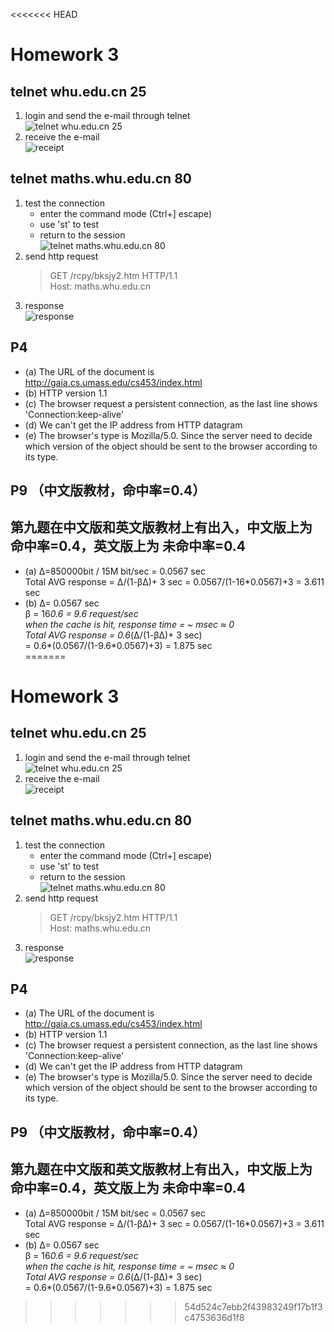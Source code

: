 <<<<<<< HEAD
# Homework 3
## telnet whu.edu.cn 25
1. login and send the e-mail through telnet  
   ![telnet whu.edu.cn 25](https://raw.githubusercontent.com/DYnamoX513/markdown-photots/master/computer%20network/Ch2/telnet/smtp1.jpg)  
2. receive the e-mail  
   ![receipt](https://raw.githubusercontent.com/DYnamoX513/markdown-photots/master/computer%20network/Ch2/telnet/smtp2.png)  
## telnet maths.whu.edu.cn 80
1. test the connection
   - enter the command mode (Ctrl+] escape)
   - use 'st' to test
   - return to the session  
   ![telnet maths.whu.edu.cn 80](https://raw.githubusercontent.com/DYnamoX513/markdown-photots/master/computer%20network/Ch2/telnet/http1.png)  
2. send http request
   > GET /rcpy/bksjy2.htm HTTP/1.1  
   > Host: maths.whu.edu.cn  
3. response  
   ![response](https://raw.githubusercontent.com/DYnamoX513/markdown-photots/master/computer%20network/Ch2/telnet/http2.png)  
## P4
* (a) The URL of the document is http://gaia.cs.umass.edu/cs453/index.html  
* (b) HTTP version 1.1  
* (c) The browser request a persistent connection, as the last line shows 'Connection:keep-alive'  
* (d) We can't get the IP address from HTTP datagram  
* (e) The browser's type is Mozilla/5.0. Since the server need to decide which version of the object should be sent to the browser according to its type.  
## P9 （中文版教材，命中率=0.4）
## 第九题在中文版和英文版教材上有出入，中文版上为 命中率=0.4，英文版上为 未命中率=0.4
* (a) Δ=850000bit / 15M bit/sec = 0.0567 sec  
    Total AVG response = Δ/(1-βΔ)+ 3 sec = 0.0567/(1-16*0.0567)+3 = 3.611 sec  
* (b) Δ= 0.0567 sec  
    β = 16*0.6 = 9.6 request/sec  
    when the cache is hit, response time = ~ msec ≈ 0  
    Total AVG response = 0.6*(Δ/(1-βΔ)+ 3 sec)   
        = 0.6*(0.0567/(1-9.6*0.0567)+3) = 1.875 sec  
=======
# Homework 3
## telnet whu.edu.cn 25
1. login and send the e-mail through telnet  
   ![telnet whu.edu.cn 25](https://raw.githubusercontent.com/DYnamoX513/markdown-photots/master/computer%20network/Ch2/telnet/smtp1.jpg)  
2. receive the e-mail  
   ![receipt](https://raw.githubusercontent.com/DYnamoX513/markdown-photots/master/computer%20network/Ch2/telnet/smtp2.png)  
## telnet maths.whu.edu.cn 80
1. test the connection
   - enter the command mode (Ctrl+] escape)
   - use 'st' to test
   - return to the session  
   ![telnet maths.whu.edu.cn 80](https://raw.githubusercontent.com/DYnamoX513/markdown-photots/master/computer%20network/Ch2/telnet/http1.png)  
2. send http request
   > GET /rcpy/bksjy2.htm HTTP/1.1  
   > Host: maths.whu.edu.cn  
3. response  
   ![response](https://raw.githubusercontent.com/DYnamoX513/markdown-photots/master/computer%20network/Ch2/telnet/http2.png)  
## P4
* (a) The URL of the document is http://gaia.cs.umass.edu/cs453/index.html  
* (b) HTTP version 1.1  
* (c) The browser request a persistent connection, as the last line shows 'Connection:keep-alive'  
* (d) We can't get the IP address from HTTP datagram  
* (e) The browser's type is Mozilla/5.0. Since the server need to decide which version of the object should be sent to the browser according to its type.  
## P9 （中文版教材，命中率=0.4）
## 第九题在中文版和英文版教材上有出入，中文版上为 命中率=0.4，英文版上为 未命中率=0.4
* (a) Δ=850000bit / 15M bit/sec = 0.0567 sec  
    Total AVG response = Δ/(1-βΔ)+ 3 sec = 0.0567/(1-16*0.0567)+3 = 3.611 sec  
* (b) Δ= 0.0567 sec  
    β = 16*0.6 = 9.6 request/sec  
    when the cache is hit, response time = ~ msec ≈ 0  
    Total AVG response = 0.6*(Δ/(1-βΔ)+ 3 sec)   
        = 0.6*(0.0567/(1-9.6*0.0567)+3) = 1.875 sec  
>>>>>>> 54d524c7ebb2f43983249f17b1f3c4753636d1f8
